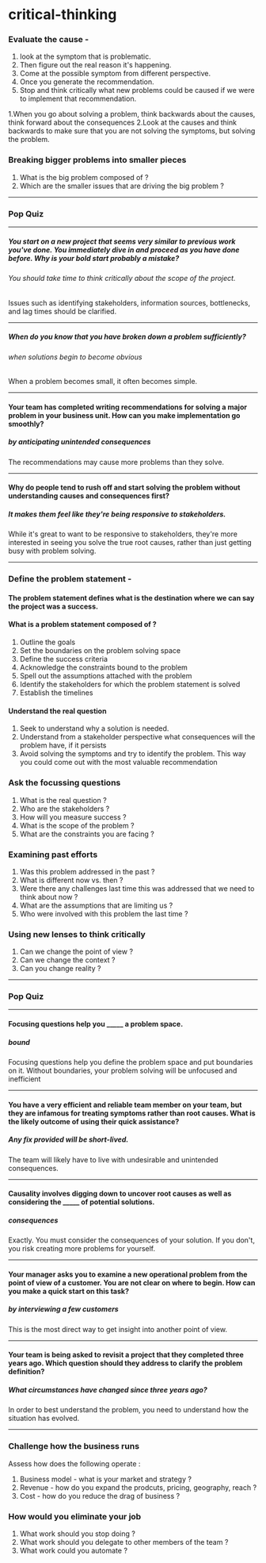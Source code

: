 # critical-thinking

### Evaluate the cause -
1. look at the symptom that is problematic. 
2. Then figure out the real reason it's happening. 
3. Come at the possible symptom from different perspective.
4. Once you generate the recommendation.
5. Stop and think critically what new problems could be caused if we were to implement that recommendation.

1.When you go about solving a problem, think backwards about the causes, think forward about the consequences 
2.Look at the causes and think backwards to make sure that you are not solving the symptoms, but solving the problem.

### Breaking bigger problems into smaller pieces
1. What is the big problem composed of ?
2. Which are the smaller issues that are driving the big problem ?

*************************
### Pop Quiz
*************************
##### You start on a new project that seems very similar to previous work you've done. You immediately dive in and proceed as you have done before. Why is your bold start probably a mistake?
###### You should take time to think critically about the scope of the project.
Issues such as identifying stakeholders, information sources, bottlenecks, and lag times should be clarified.

*************************

##### When do you know that you have broken down a problem sufficiently?
###### when solutions begin to become obvious
When a problem becomes small, it often becomes simple.

*************************

#### Your team has completed writing recommendations for solving a major problem in your business unit. How can you make implementation go smoothly?
##### by anticipating unintended consequences
The recommendations may cause more problems than they solve.

*************************

#### Why do people tend to rush off and start solving the problem without understanding causes and consequences first?
##### It makes them feel like they're being responsive to stakeholders.
While it's great to want to be responsive to stakeholders, they're more interested in seeing you solve the true root causes, rather than just getting busy with problem solving.

*************************

### Define the problem statement -
#### The problem statement defines what is the destination where we can say the project was a success.

#### What is a problem statement composed of ?
1. Outline the goals
2. Set the boundaries on the problem solving space
3. Define the success criteria
4. Acknowledge the constraints bound to the problem
5. Spell out the assumptions attached with the problem
6. Identify the stakeholders for which the problem statement is solved
7. Establish the timelines

#### Understand the real question
1. Seek to understand why a solution is needed.
2. Understand from a stakeholder perspective what consequences will the problem have, if it persists
3. Avoid solving the symptoms and try to identify the problem. This way you could come out with the most valuable recommendation

### Ask the focussing questions
1. What is the real question ?
2. Who are the stakeholders ?
3. How will you measure success ?
4. What is the scope of the problem ?
5. What are the constraints you are facing ?

### Examining past efforts
1. Was this problem addressed in the past ?
2. What is different now vs. then ?
3. Were there any challenges last time this was addressed that we need to think about now ?
4. What are the assumptions that are limiting us ?
5. Who were involved with this problem the last time ?

### Using new lenses to think critically
1. Can we change the point of view ?
2. Can we change the context ?
3. Can you change reality ?

*************************
### Pop Quiz
*************************

#### Focusing questions help you _____ a problem space.
##### bound
Focusing questions help you define the problem space and put boundaries on it. Without boundaries, your problem solving will be unfocused and inefficient

*************************

#### You have a very efficient and reliable team member on your team, but they are infamous for treating symptoms rather than root causes. What is the likely outcome of using their quick assistance?
##### Any fix provided will be short-lived.
The team will likely have to live with undesirable and unintended consequences.

*************************

#### Causality involves digging down to uncover root causes as well as considering the _____ of potential solutions.
##### consequences
Exactly. You must consider the consequences of your solution. If you don't, you risk creating more problems for yourself.

*************************

#### Your manager asks you to examine a new operational problem from the point of view of a customer. You are not clear on where to begin. How can you make a quick start on this task?
##### by interviewing a few customers
This is the most direct way to get insight into another point of view.

*************************

#### Your team is being asked to revisit a project that they completed three years ago. Which question should they address to clarify the problem definition?
##### What circumstances have changed since three years ago?
In order to best understand the problem, you need to understand how the situation has evolved.

*************************

### Challenge how the business runs
Assess how does the following operate :
1. Business model - what is your market and strategy ?
2. Revenue - how do you expand the prodcuts, pricing, geography, reach ? 
3. Cost - how do you reduce the drag of business ?

### How would you eliminate your job
1. What work should you stop doing ?
2. What work should you delegate to other members of the team ?
3. What work could you automate ?
